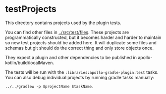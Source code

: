 # testProjects

This directory contains projects used by the plugin tests.

You can find other files in [../src/test/files](../src/test/files). These projects are programmatically constructed, but it becomes harder and harder to maintain so new test projects should be added here. It will duplicate some files and schemas but git should do the correct thing and only store objects once.

They expect a plugin and other dependencies to be published in apollo-kotlin/build/localMaven.

The tests will be run with the `:libraries:apollo-gradle-plugin:test` tasks. You can also debug individual projects by running gradle tasks manually:

    ../../gradlew -p $projectName $taskName.


